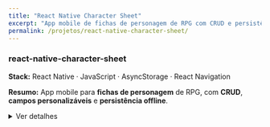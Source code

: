 ```yaml
---
title: "React Native Character Sheet"
excerpt: "App mobile de fichas de personagem de RPG com CRUD e persistência offline (AsyncStorage)."
permalink: /projetos/react-native-character-sheet/
---
```


### react-native-character-sheet
**Stack:** React Native · JavaScript · AsyncStorage · React Navigation

**Resumo:** App mobile para **fichas de personagem** de RPG, com **CRUD**, **campos personalizáveis** e **persistência offline**.

<details>
  <summary>Ver detalhes</summary>

- **Funcionalidades:** criar, editar, duplicar e excluir fichas; filtro/busca; anotações.
- **Dados:** armazenamento local (AsyncStorage) – funciona **offline**.
- **Arquitetura:** componentes + hooks; serviços de storage; navegação por telas.
- **Boas práticas:** versionamento com Git/GitHub e README objetivo.

🔗 **Repositório:** https://github.com/pirulizas/react-native-character-sheet
</details>
